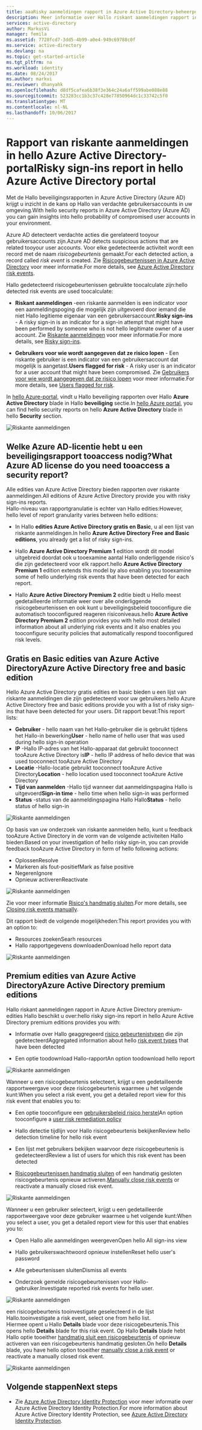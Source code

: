 ```yaml
---
title: aaaRisky aanmeldingen rapport in Azure Active Directory-beheerportal Hallo | Microsoft Docs
description: Meer informatie over Hallo riskant aanmeldingen rapport in hello Azure Active Directory-portal
services: active-directory
author: MarkusVi
manager: femila
ms.assetid: 7728fcd7-3dd5-4b99-a0e4-949c69788c0f
ms.service: active-directory
ms.devlang: na
ms.topic: get-started-article
ms.tgt_pltfrm: na
ms.workload: identity
ms.date: 08/24/2017
ms.author: markvi
ms.reviewer: dhanyahk
ms.openlocfilehash: d8df5cafea6b38f3e364c24a6aff599abe088e88
ms.sourcegitcommit: 523283cc1b3c37c428e77850964dc1c33742c5f0
ms.translationtype: MT
ms.contentlocale: nl-NL
ms.lasthandoff: 10/06/2017
---
```

# <a name="risky-sign-ins-report-in-hello-azure-active-directory-portal"></a><span data-ttu-id="d9b5b-103">Rapport van riskante aanmeldingen in hello Azure Active Directory-portal</span><span class="sxs-lookup"><span data-stu-id="d9b5b-103">Risky sign-ins report in hello Azure Active Directory portal</span></span>

<span data-ttu-id="d9b5b-104">Met de Hallo beveiligingsrapporten in Azure Active Directory (Azure AD) krijgt u inzicht in de kans op Hallo van verdachte gebruikersaccounts in uw omgeving.</span><span class="sxs-lookup"><span data-stu-id="d9b5b-104">With hello security reports in Azure Active Directory (Azure AD) you can gain insights into hello probability of compromised user accounts in your environment.</span></span> 

<span data-ttu-id="d9b5b-105">Azure AD detecteert verdachte acties die gerelateerd tooyour gebruikersaccounts zijn.</span><span class="sxs-lookup"><span data-stu-id="d9b5b-105">Azure AD detects suspicious actions that are related tooyour user accounts.</span></span> <span data-ttu-id="d9b5b-106">Voor elke gedetecteerde activiteit wordt een record met de naam *risicogebeurtenis* gemaakt.</span><span class="sxs-lookup"><span data-stu-id="d9b5b-106">For each detected action, a record called *risk event* is created.</span></span> <span data-ttu-id="d9b5b-107">Zie [Risicogebeurtenissen in Azure Active Directory](active-directory-identity-protection-risk-events.md) voor meer informatie.</span><span class="sxs-lookup"><span data-stu-id="d9b5b-107">For more details, see [Azure Active Directory risk events](active-directory-identity-protection-risk-events.md).</span></span> 

<span data-ttu-id="d9b5b-108">Hallo gedetecteerd risicogebeurtenissen gebruikte toocalculate zijn:</span><span class="sxs-lookup"><span data-stu-id="d9b5b-108">hello detected risk events are used toocalculate:</span></span>

- <span data-ttu-id="d9b5b-109">**Riskant aanmeldingen** -een riskante aanmelden is een indicator voor een aanmeldingspoging die mogelijk zijn uitgevoerd door iemand die niet Hallo legitieme eigenaar van een gebruikersaccount.</span><span class="sxs-lookup"><span data-stu-id="d9b5b-109">**Risky sign-ins** - A risky sign-in is an indicator for a sign-in attempt that might have been performed by someone who is not hello legitimate owner of a user account.</span></span> <span data-ttu-id="d9b5b-110">Zie [Riskante aanmeldingen](active-directory-identityprotection.md#risky-sign-ins) voor meer informatie.</span><span class="sxs-lookup"><span data-stu-id="d9b5b-110">For more details, see [Risky sign-ins](active-directory-identityprotection.md#risky-sign-ins).</span></span> 

- <span data-ttu-id="d9b5b-111">**Gebruikers voor wie wordt aangegeven dat ze risico lopen** - Een riskante gebruiker is een indicator van een gebruikersaccount dat mogelijk is aangetast.</span><span class="sxs-lookup"><span data-stu-id="d9b5b-111">**Users flagged for risk** - A risky user is an indicator for a user account that might have been compromised.</span></span> <span data-ttu-id="d9b5b-112">Zie [Gebruikers voor wie wordt aangegeven dat ze risico lopen](active-directory-identityprotection.md#users-flagged-for-risk) voor meer informatie.</span><span class="sxs-lookup"><span data-stu-id="d9b5b-112">For more details, see [Users flagged for risk](active-directory-identityprotection.md#users-flagged-for-risk).</span></span>  

<span data-ttu-id="d9b5b-113">In [hello Azure-portal](https://portal.azure.com), vindt u Hallo beveiliging rapporten over Hallo **Azure Active Directory** blade in Hallo **beveiliging** sectie.</span><span class="sxs-lookup"><span data-stu-id="d9b5b-113">In [hello Azure portal](https://portal.azure.com), you can find hello security reports on hello **Azure Active Directory** blade in hello **Security** section.</span></span> 

![Riskante aanmeldingen](./media/active-directory-reporting-security-risky-sign-ins/10.png)


## <a name="what-azure-ad-license-do-you-need-tooaccess-a-security-report"></a><span data-ttu-id="d9b5b-115">Welke Azure AD-licentie hebt u een beveiligingsrapport tooaccess nodig?</span><span class="sxs-lookup"><span data-stu-id="d9b5b-115">What Azure AD license do you need tooaccess a security report?</span></span>  

<span data-ttu-id="d9b5b-116">Alle edities van Azure Active Directory bieden rapporten over riskante aanmeldingen.</span><span class="sxs-lookup"><span data-stu-id="d9b5b-116">All editions of Azure Active Directory provide you with risky sign-ins reports.</span></span>  
<span data-ttu-id="d9b5b-117">Hallo-niveau van rapportgranulatie is echter van Hallo edities:</span><span class="sxs-lookup"><span data-stu-id="d9b5b-117">However, hello level of report granularity varies between hello editions:</span></span> 

- <span data-ttu-id="d9b5b-118">In Hallo **edities Azure Active Directory gratis en Basic**, u al een lijst van riskante aanmeldingen.</span><span class="sxs-lookup"><span data-stu-id="d9b5b-118">In hello **Azure Active Directory Free and Basic editions**, you already get a list of risky sign-ins.</span></span> 

- <span data-ttu-id="d9b5b-119">Hallo **Azure Active Directory Premium 1** edition wordt dit model uitgebreid doordat ook u tooexamine aantal Hallo onderliggende risico's die zijn gedetecteerd voor elk rapport.</span><span class="sxs-lookup"><span data-stu-id="d9b5b-119">hello **Azure Active Directory Premium 1** edition extends this model by also enabling you tooexamine some of hello underlying risk events that have been detected for each report.</span></span> 

- <span data-ttu-id="d9b5b-120">Hallo **Azure Active Directory Premium 2** editie biedt u Hello meest gedetailleerde informatie weer over alle onderliggende risicogebeurtenissen en ook kunt u beveiligingsbeleid tooconfigure die automatisch tooconfigured reageren risiconiveaus.</span><span class="sxs-lookup"><span data-stu-id="d9b5b-120">hello **Azure Active Directory Premium 2** edition provides you with hello most detailed information about all underlying risk events and it also enables you tooconfigure security policies that automatically respond tooconfigured risk levels.</span></span>



## <a name="azure-active-directory-free-and-basic-edition"></a><span data-ttu-id="d9b5b-121">Gratis en Basic edities van Azure Active Directory</span><span class="sxs-lookup"><span data-stu-id="d9b5b-121">Azure Active Directory free and basic edition</span></span>

<span data-ttu-id="d9b5b-122">Hello Azure Active Directory gratis edities en basic bieden u een lijst van riskante aanmeldingen die zijn gedetecteerd voor uw gebruikers.</span><span class="sxs-lookup"><span data-stu-id="d9b5b-122">hello Azure Active Directory free and basic editions provide you with a list of risky sign-ins that have been detected for your users.</span></span> <span data-ttu-id="d9b5b-123">Dit rapport bevat:</span><span class="sxs-lookup"><span data-stu-id="d9b5b-123">This report lists:</span></span>

- <span data-ttu-id="d9b5b-124">**Gebruiker** - hello naam van het Hallo-gebruiker die is gebruikt tijdens het Hallo-in bewerking</span><span class="sxs-lookup"><span data-stu-id="d9b5b-124">**User** - hello name of hello user that was used during hello sign-in operation</span></span>
- <span data-ttu-id="d9b5b-125">**IP** -Hallo IP-adres van het Hallo-apparaat dat gebruikt tooconnect tooAzure Active Directory is</span><span class="sxs-lookup"><span data-stu-id="d9b5b-125">**IP** - hello IP address of hello device that was used tooconnect tooAzure Active Directory</span></span>
- <span data-ttu-id="d9b5b-126">**Locatie** -Hallo-locatie gebruikt tooconnect tooAzure Active Directory</span><span class="sxs-lookup"><span data-stu-id="d9b5b-126">**Location** - hello location used tooconnect tooAzure Active Directory</span></span>
- <span data-ttu-id="d9b5b-127">**Tijd van aanmelden** -Hallo tijd wanneer dat aanmeldingspagina Hallo is uitgevoerd</span><span class="sxs-lookup"><span data-stu-id="d9b5b-127">**Sign-in time** - hello time when hello sign-in was performed</span></span>
- <span data-ttu-id="d9b5b-128">**Status** -status van de aanmeldingspagina Hallo Hallo</span><span class="sxs-lookup"><span data-stu-id="d9b5b-128">**Status** - hello status of hello sign-in</span></span>


![Riskante aanmeldingen](./media/active-directory-reporting-security-risky-sign-ins/01.png)

<span data-ttu-id="d9b5b-130">Op basis van uw onderzoek van riskante aanmelden hello, kunt u feedback tooAzure Active Directory in de vorm van de volgende activiteiten Hallo bieden:</span><span class="sxs-lookup"><span data-stu-id="d9b5b-130">Based on your investigation of hello risky sign-in, you can provide feedback tooAzure Active Directory in form of hello following actions:</span></span>

- <span data-ttu-id="d9b5b-131">Oplossen</span><span class="sxs-lookup"><span data-stu-id="d9b5b-131">Resolve</span></span>
- <span data-ttu-id="d9b5b-132">Markeren als fout-positief</span><span class="sxs-lookup"><span data-stu-id="d9b5b-132">Mark as false positive</span></span>
- <span data-ttu-id="d9b5b-133">Negeren</span><span class="sxs-lookup"><span data-stu-id="d9b5b-133">Ignore</span></span>
- <span data-ttu-id="d9b5b-134">Opnieuw activeren</span><span class="sxs-lookup"><span data-stu-id="d9b5b-134">Reactivate</span></span>

![Riskante aanmeldingen](./media/active-directory-reporting-security-risky-sign-ins/21.png)

<span data-ttu-id="d9b5b-136">Zie voor meer informatie [Risico's handmatig sluiten](active-directory-identityprotection.md#closing-risk-events-manually).</span><span class="sxs-lookup"><span data-stu-id="d9b5b-136">For more details, see [Closing risk events manually](active-directory-identityprotection.md#closing-risk-events-manually).</span></span>

<span data-ttu-id="d9b5b-137">Dit rapport biedt de volgende mogelijkheden:</span><span class="sxs-lookup"><span data-stu-id="d9b5b-137">This report provides you with an option to:</span></span>

- <span data-ttu-id="d9b5b-138">Resources zoeken</span><span class="sxs-lookup"><span data-stu-id="d9b5b-138">Searh resources</span></span>
- <span data-ttu-id="d9b5b-139">Hallo rapportgegevens downloaden</span><span class="sxs-lookup"><span data-stu-id="d9b5b-139">Download hello report data</span></span>


![Riskante aanmeldingen](./media/active-directory-reporting-security-risky-sign-ins/93.png)


## <a name="azure-active-directory-premium-editions"></a><span data-ttu-id="d9b5b-141">Premium edities van Azure Active Directory</span><span class="sxs-lookup"><span data-stu-id="d9b5b-141">Azure Active Directory premium editions</span></span>

<span data-ttu-id="d9b5b-142">Hallo riskant aanmeldingen rapport in Azure Active Directory premium-edities Hallo beschikt u over:</span><span class="sxs-lookup"><span data-stu-id="d9b5b-142">hello risky sign-ins report in hello Azure Active Directory premium editions provides you with:</span></span>

- <span data-ttu-id="d9b5b-143">Informatie over Hallo geaggregeerd [risico gebeurtenistypen](active-directory-identity-protection-risk-events.md) die zijn gedetecteerd</span><span class="sxs-lookup"><span data-stu-id="d9b5b-143">Aggregated information about hello [risk event types](active-directory-identity-protection-risk-events.md) that have been detected</span></span>

- <span data-ttu-id="d9b5b-144">Een optie toodownload Hallo-rapport</span><span class="sxs-lookup"><span data-stu-id="d9b5b-144">An option toodownload hello report</span></span>


![Riskante aanmeldingen](./media/active-directory-reporting-security-risky-sign-ins/456.png)


<span data-ttu-id="d9b5b-146">Wanneer u een risicogebeurtenis selecteert, krijgt u een gedetailleerde rapportweergave voor deze risicogebeurtenis waarmee u het volgende kunt:</span><span class="sxs-lookup"><span data-stu-id="d9b5b-146">When you select a risk event, you get a detailed report view for this risk event that enables you to:</span></span>

- <span data-ttu-id="d9b5b-147">Een optie tooconfigure een [gebruikersbeleid risico herstel](active-directory-identityprotection.md#user-risk-security-policy)</span><span class="sxs-lookup"><span data-stu-id="d9b5b-147">An option tooconfigure a [user risk remediation policy](active-directory-identityprotection.md#user-risk-security-policy)</span></span>  

- <span data-ttu-id="d9b5b-148">Hallo detectie tijdlijn voor Hallo risicogebeurtenis bekijken</span><span class="sxs-lookup"><span data-stu-id="d9b5b-148">Review hello detection timeline for hello risk event</span></span>  

- <span data-ttu-id="d9b5b-149">Een lijst met gebruikers bekijken waarvoor deze risicogebeurtenis is gedetecteerd</span><span class="sxs-lookup"><span data-stu-id="d9b5b-149">Review a list of users for which this risk event has been detected</span></span>

- <span data-ttu-id="d9b5b-150">[Risicogebeurtenissen handmatig sluiten](active-directory-identityprotection.md#closing-risk-events-manually) of een handmatig gesloten risicogebeurtenis opnieuw activeren.</span><span class="sxs-lookup"><span data-stu-id="d9b5b-150">[Manually close risk events](active-directory-identityprotection.md#closing-risk-events-manually) or reactivate a manually closed risk event.</span></span> 


![Riskante aanmeldingen](./media/active-directory-reporting-security-risky-sign-ins/457.png)

<span data-ttu-id="d9b5b-152">Wanneer u een gebruiker selecteert, krijgt u een gedetailleerde rapportweergave voor deze gebruiker waarmee u het volgende kunt:</span><span class="sxs-lookup"><span data-stu-id="d9b5b-152">When you select a user, you get a detailed report view for this user that enables you to:</span></span>

- <span data-ttu-id="d9b5b-153">Open Hallo alle aanmeldingen weergeven</span><span class="sxs-lookup"><span data-stu-id="d9b5b-153">Open hello All sign-ins view</span></span>

- <span data-ttu-id="d9b5b-154">Hallo gebruikerswachtwoord opnieuw instellen</span><span class="sxs-lookup"><span data-stu-id="d9b5b-154">Reset hello user's password</span></span>

- <span data-ttu-id="d9b5b-155">Alle gebeurtenissen sluiten</span><span class="sxs-lookup"><span data-stu-id="d9b5b-155">Dismiss all events</span></span>

- <span data-ttu-id="d9b5b-156">Onderzoek gemelde risicogebeurtenissen voor Hallo-gebruiker.</span><span class="sxs-lookup"><span data-stu-id="d9b5b-156">Investigate reported risk events for hello user.</span></span> 


![Riskante aanmeldingen](./media/active-directory-reporting-security-risky-sign-ins/324.png)


<span data-ttu-id="d9b5b-158">een risicogebeurtenis tooinvestigate geselecteerd in de lijst Hallo.</span><span class="sxs-lookup"><span data-stu-id="d9b5b-158">tooinvestigate a risk event, select one from hello list.</span></span>  
<span data-ttu-id="d9b5b-159">Hiermee opent u Hallo **Details** blade voor deze risicogebeurtenis.</span><span class="sxs-lookup"><span data-stu-id="d9b5b-159">This opens hello **Details** blade for this risk event.</span></span> <span data-ttu-id="d9b5b-160">Op Hallo **Details** blade hebt Hallo optie tooeither [handmatig sluit een risicogebeurtenis](active-directory-identityprotection.md#closing-risk-events-manually) of opnieuw activeren van een risicogebeurtenis handmatig gesloten.</span><span class="sxs-lookup"><span data-stu-id="d9b5b-160">On hello **Details** blade, you have hello option tooeither [manually close a risk event](active-directory-identityprotection.md#closing-risk-events-manually) or reactivate a manually closed risk event.</span></span> 


![Riskante aanmeldingen](./media/active-directory-reporting-security-risky-sign-ins/325.png)





## <a name="next-steps"></a><span data-ttu-id="d9b5b-162">Volgende stappen</span><span class="sxs-lookup"><span data-stu-id="d9b5b-162">Next steps</span></span>

- <span data-ttu-id="d9b5b-163">Zie [Azure Active Directory Identity Protection](active-directory-identityprotection.md) voor meer informatie over Azure Active Directory Identity Protection.</span><span class="sxs-lookup"><span data-stu-id="d9b5b-163">For more information about Azure Active Directory Identity Protection, see [Azure Active Directory Identity Protection](active-directory-identityprotection.md).</span></span>

